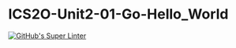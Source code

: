 # ICS2O-Unit2-01-Go-Hello_World
[![GitHub's Super Linter](https://github.com/Infinity-deGuzman/ICS2O-Unit2-01-Go-Hello_World/workflows/GitHub's%20Super%20Linter/badge.svg)](https://github.com/<Infinity-deGuzman>/ICS2O-Unit2-01-Go-Hello_World/actions)
